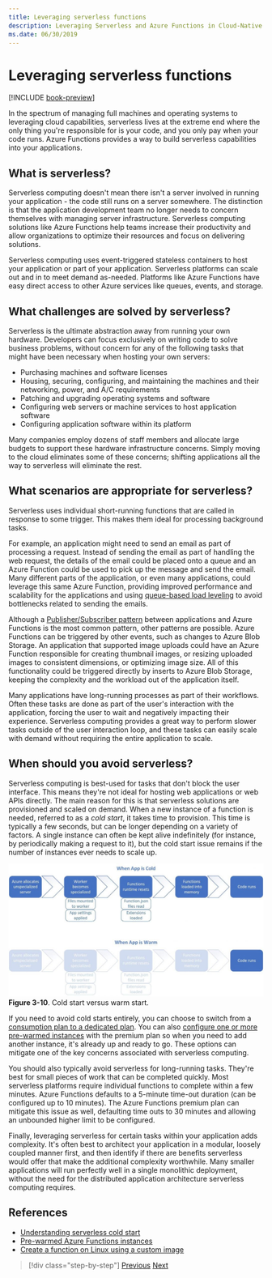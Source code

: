 ```yaml
---
title: Leveraging serverless functions
description: Leveraging Serverless and Azure Functions in Cloud-Native Applications
ms.date: 06/30/2019
---
```

# Leveraging serverless functions

[!INCLUDE [book-preview](../../../includes/book-preview.md)]

In the spectrum of managing full machines and operating systems to leveraging cloud capabilities, serverless lives at the extreme end where the only thing you're responsible for is your code, and you only pay when your code runs. Azure Functions provides a way to build serverless capabilities into your applications. 

## What is serverless?

Serverless computing doesn't mean there isn't a server involved in running your application - the code still runs on a server somewhere. The distinction is that the application development team no longer needs to concern themselves with managing server infrastructure. Serverless computing solutions like Azure Functions help teams increase their productivity and allow organizations to optimize their resources and focus on delivering solutions.

Serverless computing uses event-triggered stateless containers to host your application or part of your application. Serverless platforms can scale out and in to meet demand as-needed. Platforms like Azure Functions have easy direct access to other Azure services like queues, events, and storage.

## What challenges are solved by serverless?

Serverless is the ultimate abstraction away from running your own hardware. Developers can focus exclusively on writing code to solve business problems, without concern for any of the following tasks that might have been necessary when hosting your own servers:

- Purchasing machines and software licenses
- Housing, securing, configuring, and maintaining the machines and their networking, power, and A/C requirements
- Patching and upgrading operating systems and software
- Configuring web servers or machine services to host application software
- Configuring application software within its platform

Many companies employ dozens of staff members and allocate large budgets to support these hardware infrastructure concerns. Simply moving to the cloud eliminates some of these concerns; shifting applications all the way to serverless will eliminate the rest.

## What scenarios are appropriate for serverless?

Serverless uses individual short-running functions that are called in response to some trigger. This makes them ideal for processing background tasks.

For example, an application might need to send an email as part of processing a request. Instead of sending the email as part of handling the web request, the details of the email could be placed onto a queue and an Azure Function could be used to pick up the message and send the email. Many different parts of the application, or even many applications, could leverage this same Azure Function, providing improved performance and scalability for the applications and using [queue-based load leveling](/azure/architecture/patterns/queue-based-load-leveling) to avoid bottlenecks related to sending the emails.

Although a [Publisher/Subscriber pattern](/azure/architecture/patterns/publisher-subscriber) between applications and Azure Functions is the most common pattern, other patterns are possible. Azure Functions can be triggered by other events, such as changes to Azure Blob Storage. An application that supported image uploads could have an Azure Function responsible for creating thumbnail images, or resizing uploaded images to consistent dimensions, or optimizing image size. All of this functionality could be triggered directly by inserts to Azure Blob Storage, keeping the complexity and the workload out of the application itself.

Many applications have long-running processes as part of their workflows. Often these tasks are done as part of the user's interaction with the application, forcing the user to wait and negatively impacting their experience. Serverless computing provides a great way to perform slower tasks outside of the user interaction loop, and these tasks can easily scale with demand without requiring the entire application to scale.

## When should you avoid serverless?

Serverless computing is best-used for tasks that don't block the user interface. This means they're not ideal for hosting web applications or web APIs directly. The main reason for this is that serverless solutions are provisioned and scaled on demand. When a new instance of a function is needed, referred to as a *cold start*, it takes time to provision. This time is typically a few seconds, but can be longer depending on a variety of factors. A single instance can often be kept alive indefinitely (for instance, by periodically making a request to it), but the cold start issue remains if the number of instances ever needs to scale up.

![Cold versus warm start](./media/cold-start-warm-start.png)
**Figure 3-10**. Cold start versus warm start.

If you need to avoid cold starts entirely, you can choose to switch from a [consumption plan to a dedicated plan](https://azure.microsoft.com/blog/understanding-serverless-cold-start/). You can also [configure one or more pre-warmed instances](/azure/azure-functions/functions-premium-plan#pre-warmed-instances) with the premium plan so when you need to add another instance, it's already up and ready to go. These options can mitigate one of the key concerns associated with serverless computing.

You should also typically avoid serverless for long-running tasks. They're best for small pieces of work that can be completed quickly. Most serverless platforms require individual functions to complete within a few minutes. Azure Functions defaults to a 5-minute time-out duration (can be configured up to 10 minutes). The Azure Functions premium plan can mitigate this issue as well, defaulting time outs to 30 minutes and allowing an unbounded higher limit to be configured.

Finally, leveraging serverless for certain tasks within your application adds complexity. It's often best to architect your application in a modular, loosely coupled manner first, and then identify if there are benefits serverless would offer that make the additional complexity worthwhile. Many smaller applications will run perfectly well in a single monolithic deployment, without the need for the distributed application architecture serverless computing requires.

## References

- [Understanding serverless cold start](https://azure.microsoft.com/blog/understanding-serverless-cold-start/)
- [Pre-warmed Azure Functions instances](/azure/azure-functions/functions-premium-plan#pre-warmed-instances)
- [Create a function on Linux using a custom image](/azure/azure-functions/functions-create-function-linux-custom-image)

>[!div class="step-by-step"]
>[Previous](leverage-containers-orchestrators.md)
>[Next](combine-containers-serverless-approaches.md)
